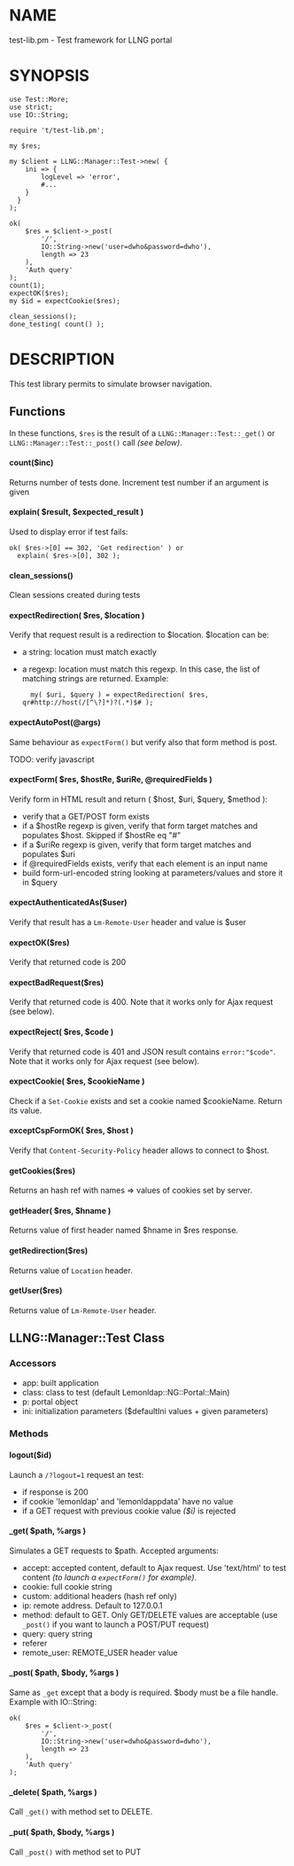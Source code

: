 # NAME

test-lib.pm - Test framework for LLNG portal

# SYNOPSIS

    use Test::More;
    use strict;
    use IO::String;
    
    require 't/test-lib.pm';
    
    my $res;
    
    my $client = LLNG::Manager::Test->new( {
        ini => {
            logLevel => 'error',
            #...
        }
      }
    );
    
    ok(
        $res = $client->_post(
            '/',
            IO::String->new('user=dwho&password=dwho'),
            length => 23
        ),
        'Auth query'
    );
    count(1);
    expectOK($res);
    my $id = expectCookie($res);
    
    clean_sessions();
    done_testing( count() );

# DESCRIPTION

This test library permits to simulate browser navigation.

## Functions

In these functions, `$res` is the result of a `LLNG::Manager::Test::_get()` or
`LLNG::Manager::Test::_post()` call _(see below)_.

#### count($inc)

Returns number of tests done. Increment test number if an argument is given

#### explain( $result, $expected\_result )

Used to display error if test fails:

    ok( $res->[0] == 302, 'Get redirection' ) or
      explain( $res->[0], 302 );

#### clean\_sessions()

Clean sessions created during tests

#### expectRedirection( $res, $location )

Verify that request result is a redirection to $location. $location can be:

- a string: location must match exactly
- a regexp: location must match this regexp. In this case, the list of
matching strings are returned. Example:

        my( $uri, $query ) = expectRedirection( $res, qr#http://host(/[^\?]*)?(.*)$# );

#### expectAutoPost(@args)

Same behaviour as `expectForm()` but verify also that form method is post.

TODO: verify javascript

#### expectForm( $res, $hostRe, $uriRe, @requiredFields )

Verify form in HTML result and return ( $host, $uri, $query, $method ):

- verify that a GET/POST form exists
- if a $hostRe regexp is given, verify that form target matches and
populates $host. Skipped if $hostRe eq "#"
- if a $uriRe regexp is given, verify that form target matches and
populates $uri
- if @requiredFields exists, verify that each element is an input name
- build form-url-encoded string looking at parameters/values and store it
in $query

#### expectAuthenticatedAs($user)

Verify that result has a `Lm-Remote-User` header and value is $user

#### expectOK($res)

Verify that returned code is 200

#### expectBadRequest($res)

Verify that returned code is 400. Note that it works only for Ajax request
(see below).

#### expectReject( $res, $code )

Verify that returned code is 401 and JSON result contains `error:"$code"`.
Note that it works only for Ajax request (see below).

#### expectCookie( $res, $cookieName )

Check if a `Set-Cookie` exists and set a cookie named $cookieName. Return
its value.

#### exceptCspFormOK( $res, $host )

Verify that `Content-Security-Policy` header allows to connect to $host.

#### getCookies($res)

Returns an hash ref with names => values of cookies set by server.

#### getHeader( $res, $hname )

Returns value of first header named $hname in $res response.

#### getRedirection($res)

Returns value of `Location` header.

#### getUser($res)

Returns value of `Lm-Remote-User` header.

## LLNG::Manager::Test Class

### Accessors

- app: built application
- class: class to test (default Lemonldap::NG::Portal::Main)
- p: portal object
- ini: initialization parameters ($defaultIni values + given parameters)

### Methods

#### logout($id)

Launch a `/?logout=1` request an test:

- if response is 200
- if cookie 'lemonldap' and 'lemonldappdata' have no value
- if a GET request with previous cookie value _($i)_ is rejected

#### \_get( $path, %args )

Simulates a GET requests to $path. Accepted arguments:

- accept: accepted content, default to Ajax request. Use 'text/html'
to test content _(to launch a `expectForm()` for example)_.
- cookie: full cookie string
- custom: additional headers (hash ref only)
- ip: remote address. Default to 127.0.0.1
- method: default to GET. Only GET/DELETE values are acceptable
(use `_post()` if you want to launch a POST/PUT request)
- query: query string
- referer
- remote\_user: REMOTE\_USER header value

#### \_post( $path, $body, %args )

Same as `_get` except that a body is required. $body must be a file handle.
Example with IO::String:

    ok( 
        $res = $client->_post(
            '/',
            IO::String->new('user=dwho&password=dwho'),
            length => 23
        ),
        'Auth query'
    );

#### \_delete( $path, %args )

Call `_get()` with method set to DELETE.

#### \_put( $path, $body, %args )

Call `_post()` with method set to PUT
